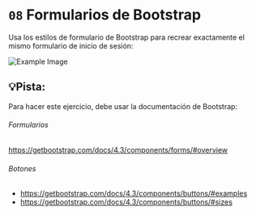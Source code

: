 # `08` Formularios de Bootstrap

Usa los estilos de formulario de Bootstrap para recrear exactamente el mismo formulario de inicio de sesión:

![Example Image](https://ucarecdn.com/f5fe0f86-9032-45fc-96d2-3c90bf29fcf6/bootstrap08.png)

## 💡Pista:
Para hacer este ejercicio, debe usar la documentación de Bootstrap:

###### Formularios
https://getbootstrap.com/docs/4.3/components/forms/#overview

###### Botones
- https://getbootstrap.com/docs/4.3/components/buttons/#examples
- https://getbootstrap.com/docs/4.3/components/buttons/#sizes